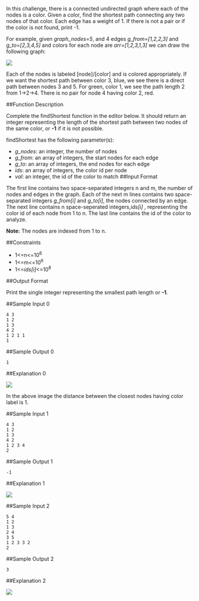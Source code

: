 In this challenge, there is a connected undirected graph where each of the nodes
is a color. Given a color, find the shortest path connecting any two nodes of
that color. Each edge has a weight of 1. If there is not a pair or if the color 
is not found, print -1.

For example, given *graph_nodes=5*, and 4 edges *g_from=[1,2,2,3]* and 
*g_to=[2,3,4,5]* and colors for each node are *arr=[1,2,3,1,3]* we can draw 
the following graph:

![](https://s3.amazonaws.com/hr-assets/0/1529952915-a96eba7baa-nearestcloneexample.png)

Each of the nodes is labeled [node]/[color] and is colored appropriately. 
If we want the shortest path between color 3, blue, we see there is a direct 
path between nodes 3 and 5. For green, color 1, we see the path length 2 from 
1->2->4. There is no pair for node 4 having color 2, red.

##Function Description

Complete the findShortest function in the editor below. It should return 
an integer representing the length of the shortest path between two nodes 
of the same color, or **-1** if it is not possible.

findShortest has the following parameter(s):

- *g_nodes*: an integer, the number of nodes
- *g_from*: an array of integers, the start nodes for each edge
- *g_to*: an array of integers, the end nodes for each edge
- *ids*: an array of integers, the color id per node
- *val*: an integer, the id of the color to match
##Input Format

The first line contains two space-separated integers n and m, the number of nodes
and edges in the graph.
Each of the next m lines contains two space-separated integers *g_from[i]* and 
*g_to[i]*, the nodes connected by an edge.
The next line contains n space-seperated integers,*ids[i]* , representing the 
color id of each node from 1 to n.
The last line contains the id of the color to analyze.

**Note:** The nodes are indexed from 1 to n.

##Constraints

- 1<=n<=10<sup>6</sup>
- 1<=m<=10<sup>6</sup>
- 1<=*ids[i]*<=10<sup>8</sup>

##Output Format

Print the single integer representing the smallest path length or **-1**.

##Sample Input 0
````
4 3
1 2
1 3
4 2
1 2 1 1 
1
````
##Sample Output 0
````
1
```` 
##Explanation 0

![](https://s3.amazonaws.com/hr-assets/0/1529953948-1e4fee4daf-nearestclonesample0.png)

In the above image the distance between the closest nodes having color label  is 1.

##Sample Input 1
````
4 3
1 2
1 3
4 2
1 2 3 4
2
````
##Sample Output 1
````
-1
```` 
##Explanation 1

![](https://s3.amazonaws.com/hr-assets/0/1530566003-c7e0b27b06-nearestclonesample1.png)

##Sample Input 2
````
5 4
1 2
1 3
2 4
3 5
1 2 3 3 2
2
````
##Sample Output 2
````
3
````
##Explanation 2

![](https://s3.amazonaws.com/hr-assets/0/1530566304-daec2771f0-nearestclonesample2.png)